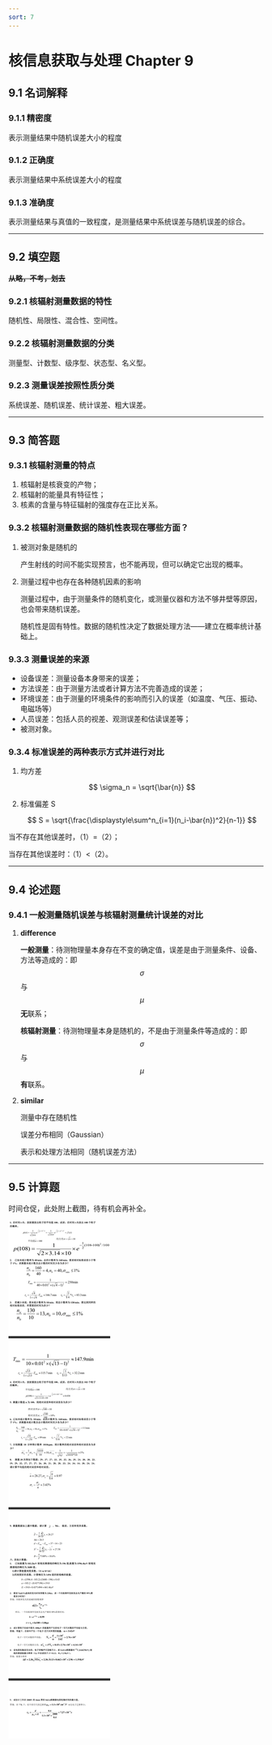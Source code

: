 ```yaml
---
sort: 7
---
```


# 核信息获取与处理 Chapter 9

## 9.1 名词解释

### 9.1.1 精密度

表示测量结果中随机误差大小的程度

### 9.1.2 正确度

表示测量结果中系统误差大小的程度

### 9.1.3 准确度

表示测量结果与真值的一致程度，是测量结果中系统误差与随机误差的综合。

---

## 9.2 填空题

**~~从略，不考，划去~~**

### 9.2.1 核辐射测量数据的特性

随机性、局限性、混合性、空间性。

### 9.2.2 核辐射测量数据的分类

测量型、计数型、级序型、状态型、名义型。

### 9.2.3 测量误差按照性质分类

系统误差、随机误差、统计误差、粗大误差。

---

## 9.3 简答题

### 9.3.1 核辐射测量的特点

1. 核辐射是核衰变的产物；
2. 核辐射的能量具有特征性；
3. 核素的含量与特征辐射的强度存在正比关系。

### 9.3.2 核辐射测量数据的随机性表现在哪些方面？

1. 被测对象是随机的

   产生射线的时间不能实现预言，也不能再现，但可以确定它出现的概率。

2. 测量过程中也存在各种随机因素的影响

   测量过程中，由于测量条件的随机变化，或测量仪器和方法不够井壁等原因，也会带来随机误差。

   随机性是固有特性。数据的随机性决定了数据处理方法——建立在概率统计基础上。

### 9.3.3 测量误差的来源

+ 设备误差：测量设备本身带来的误差；
+ 方法误差：由于测量方法或者计算方法不完善造成的误差；
+ 环境误差：由于测量的环境条件的影响而引入的误差（如温度、气压、振动、电磁场等）
+ 人员误差：包括人员的视差、观测误差和估读误差等；
+ 被测对象。

### 9.3.4 标准误差的两种表示方式并进行对比

1. 均方差

   $$ \sigma_n = \sqrt{\bar{n}} $$

2. 标准偏差 S

   $$ S = \sqrt{\frac{\displaystyle\sum^n_{i=1}(n_i-\bar{n})^2}{n-1}} $$

当不存在其他误差时，（1）=（2）；

当存在其他误差时：（1）<（2）。

---

## 9.4 论述题

### 9.4.1 一般测量随机误差与核辐射测量统计误差的对比

1. **difference**

   **一般测量**：待测物理量本身存在不变的确定值，误差是由于测量条件、设备、方法等造成的：即 $$\sigma$$ 与 $$\mu$$ **无**联系；

   **核辐射测量**：待测物理量本身是随机的，不是由于测量条件等造成的：即 $$\sigma$$ 与 $$\mu$$ **有**联系。

2. **similar**

   测量中存在随机性

   误差分布相同（Gaussian）

   表示和处理方法相同（随机误差方法）

---

## 9.5 计算题

时间仓促，此处附上截图，待有机会再补全。

![ch-9-cals](/assets/img/nuc_info/ch-9-cals.png)

